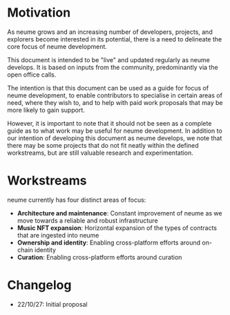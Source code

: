 # Motivation

As neume grows and an increasing number of developers, projects, and explorers become interested in its potential, there is a need to delineate the core focus of neume development.

This document is intended to be "live" and updated regularly as neume develops. It is based on inputs from the community, predominantly via the open office calls.

The intention is that this document can be used as a guide for focus of neume development, to enable contributors to specialise in certain areas of need, where they wish to, and to help with paid work proposals that may be more likely to gain support.

However, it is important to note that it should not be seen as a complete guide as to what work may be useful for neume development. In addition to our intention of developing this document as neume develops, we note that there may be some projects that do not fit neatly within the defined workstreams, but are still valuable research and experimentation.


# Workstreams

neume currently has four distinct areas of focus:

- **Architecture and maintenance**: Constant improvement of neume as we move towards a reliable and robust infrastructure
- **Music NFT expansion**: Horizontal expansion of the types of contracts that are ingested into neume
- **Ownership and identity**: Enabling cross-platform efforts around on-chain identity
- **Curation**: Enabling cross-platform efforts around curation

# Changelog

- 22/10/27: Initial proposal
